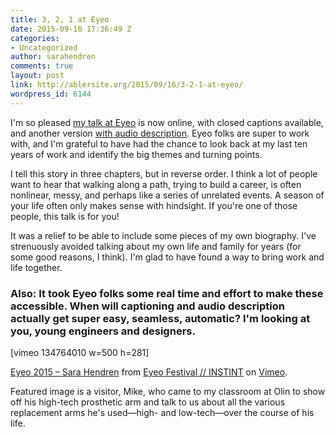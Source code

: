 ```yaml
---
title: 3, 2, 1 at Eyeo
date: 2015-09-16 17:36:49 Z
categories:
- Uncategorized
author: sarahendren
comments: true
layout: post
link: http://ablersite.org/2015/09/16/3-2-1-at-eyeo/
wordpress_id: 6144
---
```


I'm so pleased [my talk at Eyeo](https://vimeo.com/channels/eyeo2015/134764010) is now online, with closed captions available, and another version [with audio description](https://vimeo.com/channels/eyeo2015/138985097). Eyeo folks are super to work with, and I'm grateful to have had the chance to look back at my last ten years of work and identify the big themes and turning points.




I tell this story in three chapters, but in reverse order. I think a lot of people want to hear that walking along a path, trying to build a career, is often nonlinear, messy, and perhaps like a series of unrelated events. A season of your life often only makes sense with hindsight. If you're one of those people, this talk is for you!




It was a relief to be able to include some pieces of my own biography. I've strenuously avoided talking about my own life and family for years (for some good reasons, I think). I'm glad to have found a way to bring work and life together.




### Also: It took Eyeo folks some real time and effort to make these accessible. When will captioning and audio description actually get super easy, seamless, automatic? I'm looking at you, young engineers and designers.


[vimeo 134764010 w=500 h=281]

[Eyeo 2015 – Sara Hendren](https://vimeo.com/134764010) from [Eyeo Festival // INSTINT](https://vimeo.com/eyeofestival) on [Vimeo](https://vimeo.com).

Featured image is a visitor, Mike, who came to my classroom at Olin to show off his high-tech prosthetic arm and talk to us about all the various replacement arms he's used—high- and low-tech—over the course of his life.
